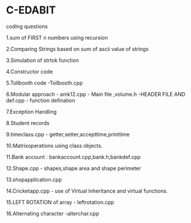 # C-EDABIT
coding questions

1.sum of FIRST n numbers using recursion

2.Comparing Strings based on sum of ascii value of strings

3.Simulation of strtok function

4.Constructor code

5.Tollbooth code -Tollbooth.cpp

6.Modular approach - amk12.cpp - Main file ,volume.h -HEADER FILE AND def.cpp - function defination

7.Exception Handling

8.Student records

9.timeclass.cpp - getter,setter,accepttime,printtime

10.Matrixoperations using class objects.

11.Bank account : bankaccount.cpp,bank.h,bankdef.cpp

12.Shape.cpp - shapes,shape area and shape perimeter

13.shopapplication.cpp 

14.Cricketapp.cpp  - use of Virtual Inheritance and virtual functions.

15.LEFT ROTATION of array - leftrotation.cpp

16.Alternating character -alterchar.cpp
